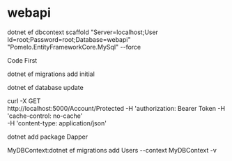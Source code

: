 # webapi

dotnet ef dbcontext scaffold "Server=localhost;User Id=root;Password=root;Database=webapi" "Pomelo.EntityFrameworkCore.MySql" --force


Code First

dotnet ef migrations add initial

dotnet ef database update

curl -X GET \
  http://localhost:5000/Account/Protected
  -H 'authorization: Bearer Token
  -H 'cache-control: no-cache' \
  -H 'content-type: application/json'
  
  dotnet add package Dapper
  
  MyDBContext:dotnet ef migrations add Users --context MyDBContext -v
